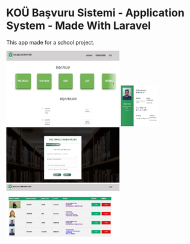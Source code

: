 # KOÜ Başvuru Sistemi - Application System - Made With Laravel

This app made for a school project.

<div class="row">
  <img src="images/Screenshot_1.png" height="200" width="300"/>
  <img src="images/Screenshot_2.png" width="100"/>
</div>
<div class="row">
  <img src="images/Screenshot_3.png" width="300"/>
  <img src="images/Screenshot_4.png" width="300"/>
</div>

